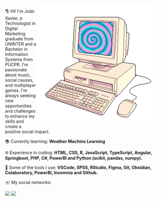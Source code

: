 <img src="https://github.com/joao-xavi/joao-xavi/blob/2e8b9a39bd4484f473d6962e96b39e7f16559946/computador.png" min-width="400px" max-width="400px" width="400px" align="right" alt="Computador">

<p align="left">🌎 Hi! I'm João Xavier, a Technologist in Digital Marketing graduate from UNINTER and a Bachelor in Information Systems from PUCPR. I'm passionate about music, social causes, and multiplayer games. I'm always seeking new opportunities and challenges to enhance my skills and create a positive social impact.<br>

</p>

<p align="left">
  📚 Currently learning: <strong>Weather Machine Learning</strong> <br>
  
</p>
<p align="left">

  🌐 Experience in coding: <strong> HTML, CSS, R, JavaScript, TypeScript, Angular, Springboot, PHP, C#, PowerBI and Python (scikit, pandas, numpy). </strong>
  
  
</p>

<p align="left">
  
  🔧 Some of the tools I use: <strong>VSCode, SPSS, RStudio, Figma, Git, Obsidian, Colaboratory, PowerBI, Insomnia and Github.</strong>
  
</p>

<p align="left">
  ✉️ My social networks:
</p>

<p align="left">
  <a href="https://mail.google.com/mail/u/0/?fs=1&tf=cm&to=joaopx82@gmail.com" alt="Gmail">
  <img src="https://img.shields.io/badge/Gmail-D14836?style=for-the-badge&logo=gmail&logoColor=white&link=joaopx82@gmail.com" /></a>

  <a href="https://www.linkedin.com/in/joão-xavier-9787741a2/" alt="Linkedin">
  <img src="https://img.shields.io/badge/LinkedIn-0077B5?style=for-the-badge&logo=linkedin&logoColor=white" /></a>

</p>  

